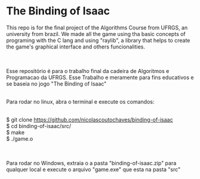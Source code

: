 <h1>The Binding of Isaac</h1>

This repo is for the final project of the Algorithms Course from UFRGS, an university from brazil.
We made all the game using tha basic concepts of programing with the C lang and using "raylib", a library that helps to create the game's graphical interface and others funcionalities.<br><br><br>


Esse repositório é para o trabalho final da cadeira de Algoritmos e Programacao da UFRGS. Esse Trabalho e meramente para fins educativos e se baseia no jogo "The Binding of Isaac"<br><br>

Para rodar no linux, abra o terminal e execute os comandos:<br><br>

$ git clone https://github.com/nicolascoutochaves/binding-of-isaac<br>
$ cd binding-of-isaac/src/<br>
$ make<br>
$ ./game.o<br><br><br>


Para rodar no Windows, extraia o a pasta "binding-of-isaac.zip" para qualquer local e execute o arquivo "game.exe" que esta na pasta "src"
